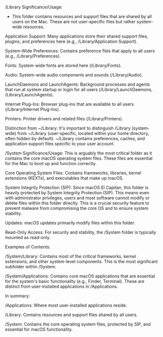 /Library
Significance/Usage:
- This folder contains resources and support files that are shared by all users on the Mac. These are not user-specific files but rather system-wide resources.

Application Support: Many applications store their shared support files, plugins, and preferences here (e.g., /Library/Application Support).

System-Wide Preferences: Contains preference files that apply to all users (e.g., /Library/Preferences).

Fonts: System-wide fonts are stored here (/Library/Fonts).

Audio: System-wide audio components and sounds (/Library/Audio).

LaunchDaemons and LaunchAgents: Background processes and agents that run at system startup or login for all users (/Library/LaunchDaemons, /Library/LaunchAgents).

Internet Plug-Ins: Browser plug-ins that are available to all users (/Library/Internet Plug-Ins).

Printers: Printer drivers and related files (/Library/Printers).

Distinction from ~/Library: It's important to distinguish /Library (system-wide) from ~/Library (user-specific, located within your home directory, often hidden by default). ~/Library contains preferences, caches, and application support files specific to your user account.

/System
Significance/Usage:
This is arguably the most critical folder as it contains the core macOS operating system files. These files are essential for the Mac to boot up and function correctly.

Core Operating System Files: Contains frameworks, libraries, kernel extensions (KEXTs), and executables that make up macOS.

System Integrity Protection (SIP): Since macOS El Capitan, this folder is heavily protected by System Integrity Protection (SIP). This means even with administrator privileges, users and most software cannot modify or delete files within this folder directly. This is a crucial security feature to prevent malware from compromising the core OS and to ensure system stability.

Updates: macOS updates primarily modify files within this folder.

Read-Only Access: For security and stability, the /System folder is typically mounted as read-only.

Examples of Contents:

/System/Library: Contains most of the critical frameworks, kernel extensions, and other system-level components. This is the most significant subfolder within /System.

/System/Applications: Contains core macOS applications that are essential for the system's basic functionality (e.g., Finder, Terminal). These are distinct from user-installed applications in /Applications.

In summary:

/Applications: Where most user-installed applications reside.

/Library: Contains resources and support files shared by all users.

/System: Contains the core operating system files, protected by SIP, and essential for macOS functionality.